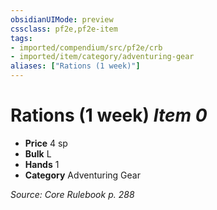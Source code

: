 ```yaml
---
obsidianUIMode: preview
cssclass: pf2e,pf2e-item
tags:
- imported/compendium/src/pf2e/crb
- imported/item/category/adventuring-gear
aliases: ["Rations (1 week)"]
---
```

# Rations (1 week) *Item 0*  

- **Price** 4 sp
- **Bulk** L
- **Hands** 1
- **Category** Adventuring Gear



*Source: Core Rulebook p. 288*